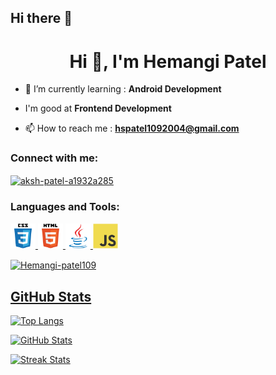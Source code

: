 ## Hi there 👋

<html>
<body>

<h1 align="center">Hi 👋, I'm Hemangi Patel</h1>

- 🌱 I’m currently learning : **Android Development**
- I'm good at **Frontend Development**

- 📫 How to reach me  : **hspatel1092004@gmail.com**

<h3 align="left">Connect with me:</h3>
<p align="left">
<a href="https://www.linkedin.com/in/hemangi-s-patel-5642332a3/" target="blank"><img align="center" src="https://raw.githubusercontent.com/rahuldkjain/github-profile-readme-generator/master/src/images/icons/Social/linked-in-alt.svg" alt="aksh-patel-a1932a285" height="30" width="40" /></a>
</p>

<h3 align="left">Languages and Tools:</h3>
<p align="left"> <a href="https://www.w3schools.com/css/" target="_blank" rel="noreferrer"> <img src="https://raw.githubusercontent.com/devicons/devicon/master/icons/css3/css3-original-wordmark.svg" alt="css3" width="40" height="40"/> </a> <a href="https://www.w3.org/html/" target="_blank" rel="noreferrer"> <img src="https://raw.githubusercontent.com/devicons/devicon/master/icons/html5/html5-original-wordmark.svg" alt="html5" width="40" height="40"/> </a> <a href="https://www.java.com" target="_blank" rel="noreferrer"> <img src="https://raw.githubusercontent.com/devicons/devicon/master/icons/java/java-original.svg" alt="java" width="40" height="40"/> </a> <a href="https://developer.mozilla.org/en-US/docs/Web/JavaScript" target="_blank" rel="noreferrer"> <img src="https://raw.githubusercontent.com/devicons/devicon/master/icons/javascript/javascript-original.svg" alt="javascript" width="40" height="40"/> </p>


<p><img align="center" src="https://github-readme-streak-stats.herokuapp.com/?user=Hemangi-patel109&" alt="Hemangi-patel109" /></p>

</body>
</html>


## GitHub Stats

![Top Langs](https://github-readme-stats.vercel.app/api/top-langs/?username=Hemangi-patel109&show_icons=true&locale=en&layout=compact)

![GitHub Stats](https://github-readme-stats.vercel.app/api/?username=Hemangi-patel109&show_icons=true&locale=en)

![Streak Stats](https://github-readme-streak-stats.herokuapp.com/?user=Hemangi-patel109)

<!--
**Hemangi-patel109/Hemangi-patel109** is a ✨ _special_ ✨ repository because its `README.md` (this file) appears on your GitHub profile.

Here are some ideas to get you started:

- 🔭 I’m currently working on ...
- 🌱 I’m currently learning ...
- 👯 I’m looking to collaborate on ...
- 🤔 I’m looking for help with ...
- 💬 Ask me about ...
- 📫 How to reach me: ...
- 😄 Pronouns: ...
- ⚡ Fun fact: ...
-->
